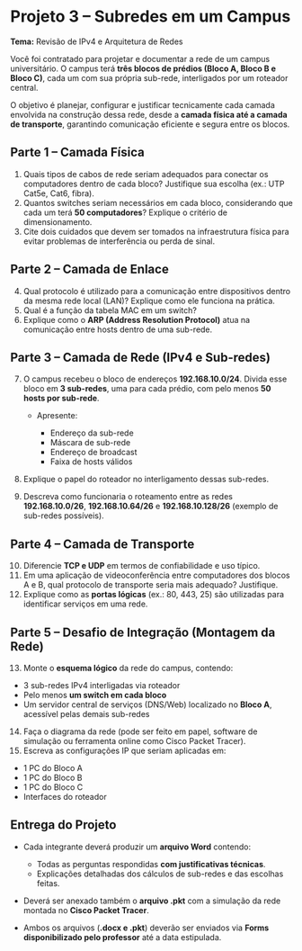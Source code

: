 # **Projeto 3 – Subredes em um Campus**

**Tema:** Revisão de IPv4 e Arquitetura de Redes

Você foi contratado para projetar e documentar a rede de um campus universitário. O campus terá **três blocos de prédios (Bloco A, Bloco B e Bloco C)**, cada um com sua própria sub-rede, interligados por um roteador central.

O objetivo é planejar, configurar e justificar tecnicamente cada camada envolvida na construção dessa rede, desde a **camada física até a camada de transporte**, garantindo comunicação eficiente e segura entre os blocos.


## **Parte 1 – Camada Física**

1. Quais tipos de cabos de rede seriam adequados para conectar os computadores dentro de cada bloco? Justifique sua escolha (ex.: UTP Cat5e, Cat6, fibra).
2. Quantos switches seriam necessários em cada bloco, considerando que cada um terá **50 computadores**? Explique o critério de dimensionamento.
3. Cite dois cuidados que devem ser tomados na infraestrutura física para evitar problemas de interferência ou perda de sinal.


## **Parte 2 – Camada de Enlace**

4. Qual protocolo é utilizado para a comunicação entre dispositivos dentro da mesma rede local (LAN)? Explique como ele funciona na prática.
5. Qual é a função da tabela MAC em um switch?
6. Explique como o **ARP (Address Resolution Protocol)** atua na comunicação entre hosts dentro de uma sub-rede.


## **Parte 3 – Camada de Rede (IPv4 e Sub-redes)**

7. O campus recebeu o bloco de endereços **192.168.10.0/24**. Divida esse bloco em **3 sub-redes**, uma para cada prédio, com pelo menos **50 hosts por sub-rede**.

   * Apresente:

     * Endereço da sub-rede
     * Máscara de sub-rede
     * Endereço de broadcast
     * Faixa de hosts válidos
8. Explique o papel do roteador no interligamento dessas sub-redes.
9. Descreva como funcionaria o roteamento entre as redes **192.168.10.0/26**, **192.168.10.64/26** e **192.168.10.128/26** (exemplo de sub-redes possíveis).


## **Parte 4 – Camada de Transporte**

10. Diferencie **TCP e UDP** em termos de confiabilidade e uso típico.
11. Em uma aplicação de videoconferência entre computadores dos blocos A e B, qual protocolo de transporte seria mais adequado? Justifique.
12. Explique como as **portas lógicas** (ex.: 80, 443, 25) são utilizadas para identificar serviços em uma rede.


## **Parte 5 – Desafio de Integração (Montagem da Rede)**

13. Monte o **esquema lógico** da rede do campus, contendo:

* 3 sub-redes IPv4 interligadas via roteador
* Pelo menos **um switch em cada bloco**
* Um servidor central de serviços (DNS/Web) localizado no **Bloco A**, acessível pelas demais sub-redes

14. Faça o diagrama da rede (pode ser feito em papel, software de simulação ou ferramenta online como Cisco Packet Tracer).
15. Escreva as configurações IP que seriam aplicadas em:

* 1 PC do Bloco A
* 1 PC do Bloco B
* 1 PC do Bloco C
* Interfaces do roteador


## **Entrega do Projeto**

* Cada integrante deverá produzir um **arquivo Word** contendo:

  * Todas as perguntas respondidas **com justificativas técnicas**.
  * Explicações detalhadas dos cálculos de sub-redes e das escolhas feitas.
* Deverá ser anexado também o **arquivo .pkt** com a simulação da rede montada no **Cisco Packet Tracer**.
* Ambos os arquivos (**.docx e .pkt**) deverão ser enviados via **Forms disponibilizado pelo professor** até a data estipulada.
